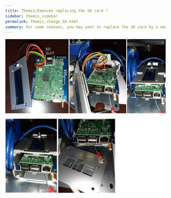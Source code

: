 ```yaml
---
title: Themis/Emoncms replacing the SD card ? 
sidebar: themis_sidebar
permalink: Themis_change_SD.html
summary: For some reasons, you may want to replace the SD card by a new one, eg to add more disk space for your feeds....
---
```


![SD_1](SD_insert_1.jpg)

![SD_2](SD_insert_2.jpg)
